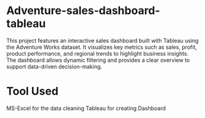 # Adventure-sales-dashboard-tableau
This project features an interactive sales dashboard built with Tableau using the Adventure Works dataset. It visualizes key metrics such as sales, profit, product performance, and regional trends to highlight business insights. The dashboard allows dynamic filtering and provides a clear overview to support data-driven decision-making.

# Tool Used 
MS-Excel for the data cleaning 
Tableau for creating Dashboard 
